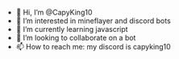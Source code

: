 - 👋 Hi, I’m @CapyKing10
- 👀 I’m interested in mineflayer and discord bots
- 🌱 I’m currently learning javascript
- 💞️ I’m looking to collaborate on a bot
- 📫 How to reach me: my discord is capyking10
